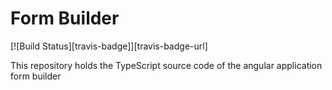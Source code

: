 # Form Builder
[![Build Status][travis-badge]][travis-badge-url]

This repository holds the TypeScript source code of the angular application form builder